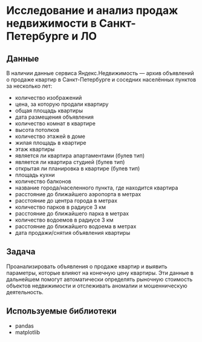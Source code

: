  # Исследование и анализ продаж недвижимости в Санкт-Петербурге и ЛО

## Данные
В наличии данные сервиса Яндекс.Недвижимость — архив объявлений о продаже квартир в Санкт-Петербурге и соседних населённых пунктов за несколько лет:
- количество изображений
- цена, за которую продали квартиру
- общая площадь квартиры
- дата размещения объявления
- количество комнат в квартире
- высота потолков
- количество этажей в доме
- жилая площадь в квартире
- этаж квартиры
- является ли квартира апартаментами (булев тип)
- является ли квартира студией (булев тип)
- открытая ли планировка в квартире (булев тип)
- площадь кухни
- количество балконов
- название города/населенного пункта, где находится квартира
- расстояние до ближайшего аэропорта в метрах
- расстояние до центра города в метрах
- количество парков в радиусе 3 км
- расстояние до ближайшего парка в метрах
- количество водоемов в радиусе 3 км
- расстояние до ближайшего водоема в метрах
- дата продажи/снятия объявления квартиры

## Задача
Проанализировать объявления о продаже квартир и выявить параметры, которые влияют на конечную цену квартиры. Эти данные в дальнейшем помогут автоматически определять рыночную стоимость объектов недвижимости и отслеживать аномалии и мошенническую деятельность.

## Используемые библиотеки
- pandas
- matplotlib